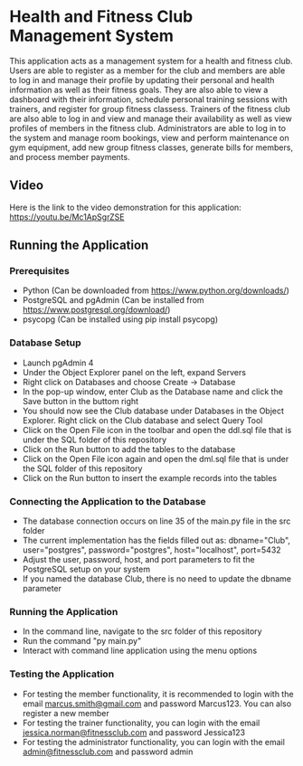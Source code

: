 # Health and Fitness Club Management System

This application acts as a management system for a health and fitness club. Users are able to register as a member for the club and members are able to log in and manage their profile by updating their personal and health information as well as their fitness goals. They are also able to view a dashboard with their information, schedule personal training sessions with trainers, and register for group fitness classess. Trainers of the fitness club are also able to log in and view and manage their availability as well as view profiles of members in the fitness club. Administrators are able to log in to the system and manage room bookings, view and perform maintenance on gym equipment, add new group fitness classes, generate bills for members, and process member payments.

## Video

Here is the link to the video demonstration for this application: https://youtu.be/Mc1ApSgrZSE 

## Running the Application

### Prerequisites
- Python (Can be downloaded from https://www.python.org/downloads/)
- PostgreSQL and pgAdmin (Can be installed from https://www.postgresql.org/download/)
- psycopg (Can be installed using pip install psycopg)

### Database Setup
- Launch pgAdmin 4
- Under the Object Explorer panel on the left, expand Servers
- Right click on Databases and choose Create -> Database
- In the pop-up window, enter Club as the Database name and click the Save button in the buttom right
- You should now see the Club database under Databases in the Object Explorer. Right click on the Club database and select Query Tool
- Click on the Open File icon in the toolbar and open the ddl.sql file that is under the SQL folder of this repository
- Click on the Run button to add the tables to the database
- Click on the Open File icon again and open the dml.sql file that is under the SQL folder of this repository
- Click on the Run button to insert the example records into the tables

### Connecting the Application to the Database
- The database connection occurs on line 35 of the main.py file in the src folder
- The current implementation has the fields filled out as: dbname="Club", user="postgres", password="postgres", host="localhost", port=5432
- Adjust the user, password, host, and port parameters to fit the PostgreSQL setup on your system
- If you named the database Club, there is no need to update the dbname parameter

### Running the Application
- In the command line, navigate to the src folder of this repository
- Run the command "py main.py"
- Interact with command line application using the menu options

### Testing the Application
- For testing the member functionality, it is recommended to login with the email marcus.smith@gmail.com and password Marcus123. You can also register a new member
- For testing the trainer functionality, you can login with the email jessica.norman@fitnessclub.com and password Jessica123
- For testing the administrator functionality, you can login with the email admin@fitnessclub.com and password admin